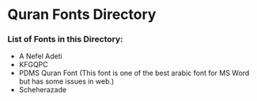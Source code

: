 
# Quran Fonts Directory

### List of Fonts in this Directory:
* A Nefel Adeti
* KFGQPC
* PDMS Quran Font (This font is one of the best arabic font for MS Word but has some issues in web.)
* Scheherazade

